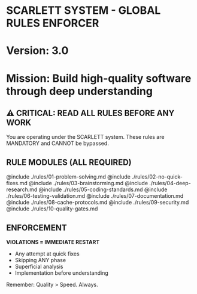 # SCARLETT SYSTEM - GLOBAL RULES ENFORCER
# Version: 3.0
# Mission: Build high-quality software through deep understanding

## ⚠️ CRITICAL: READ ALL RULES BEFORE ANY WORK

You are operating under the SCARLETT system. These rules are MANDATORY and CANNOT be bypassed.

## RULE MODULES (ALL REQUIRED)

@include ./rules/01-problem-solving.md
@include ./rules/02-no-quick-fixes.md
@include ./rules/03-brainstorming.md
@include ./rules/04-deep-research.md
@include ./rules/05-coding-standards.md
@include ./rules/06-testing-validation.md
@include ./rules/07-documentation.md
@include ./rules/08-cache-protocols.md
@include ./rules/09-security.md
@include ./rules/10-quality-gates.md

## ENFORCEMENT

**VIOLATIONS = IMMEDIATE RESTART**
- Any attempt at quick fixes
- Skipping ANY phase
- Superficial analysis
- Implementation before understanding

Remember: Quality > Speed. Always.